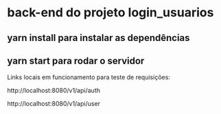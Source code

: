 # back-end do projeto login_usuarios

## yarn install para instalar as dependências

## yarn start para  rodar o servidor

Links locais em funcionamento para teste de requisições:

http://localhost:8080/v1/api/auth

http://localhost:8080/v1/api/user


